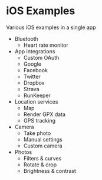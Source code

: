 # iOS Examples

Various iOS examples in a single app

* Bluetooth
  * Heart rate monitor
* App integrations
  * Custom OAuth
  * Google
  * Facebook
  * Twitter
  * Dropbox
  * Strava
  * RunKeeper
* Location services
  * Map
  * Render GPX data
  * GPS tracking
* Camera
  * Take photo
  * Manual settings
  * Custom camera
* Photos
  * Filters & curves
  * Rotate & crop
  * Brightness & contrast
